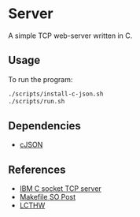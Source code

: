 # Server

A simple TCP web-server written in C.

## Usage

To run the program:

```bash
./scripts/install-c-json.sh
./scripts/run.sh
```

## Dependencies

* [cJSON](https://github.com/DaveGamble/cJSON)

## References

* [IBM C socket TCP server](https://www.ibm.com/docs/en/zos/2.5.0?topic=programs-c-socket-tcp-server)
* [Makefile SO Post](https://stackoverflow.com/questions/30573481)
* [LCTHW](https://github.com/zedshaw/learn-c-the-hard-way-lectures)